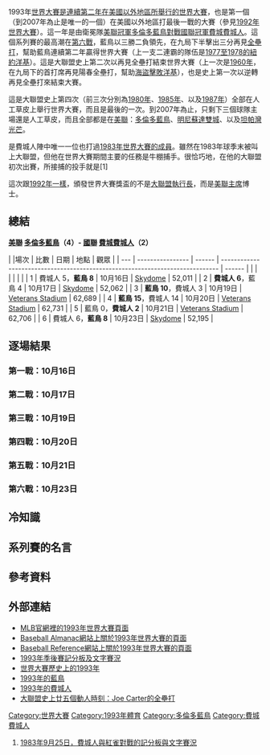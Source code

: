 1993年[世界大賽是連續第二年在美國以外地區所舉行的世界大賽](../Page/世界大賽.md "wikilink")，也是第一個（到2007年為止是唯一的一個）在美國以外地區打最後一戰的大賽（參見[1992年世界大賽](../Page/1992年世界大賽.md "wikilink")）。這一年是由衛冕隊[美聯冠軍](https://zh.wikipedia.org/wiki/美國聯盟 "wikilink")[多倫多藍鳥對戰](../Page/多倫多藍鳥.md "wikilink")[國聯冠軍](https://zh.wikipedia.org/wiki/國家聯盟 "wikilink")[費城費城人](../Page/費城費城人.md "wikilink")。這個系列賽的最高潮在[第六戰](https://zh.wikipedia.org/wiki/#第六戰：10月23日 "wikilink")，藍鳥以三勝二負領先，在九局下半擊出三分再見[全壘打](https://zh.wikipedia.org/wiki/全壘打 "wikilink")，幫助藍鳥連續第二年贏得世界大賽（上一支二連霸的隊伍是[1977至](../Page/1977年世界大賽.md "wikilink")[1978的](../Page/1978年世界大賽.md "wikilink")[紐約洋基](../Page/紐約洋基.md "wikilink")）。這是大聯盟史上第二次以再見全壘打結束世界大賽（上一次是[1960年](https://zh.wikipedia.org/wiki/1960年世界大賽 "wikilink")，在九局下的首打席再見陽春全壘打，幫助[海盜擊敗洋基](../Page/匹茲堡海盜.md "wikilink")），也是史上第一次以逆轉再見全壘打來結束大賽。

這是大聯盟史上第四次（前三次分別為[1980年](https://zh.wikipedia.org/wiki/1980年世界大賽 "wikilink")、[1985年](https://zh.wikipedia.org/wiki/1985年世界大賽 "wikilink")、以及[1987年](https://zh.wikipedia.org/wiki/1987年世界大賽 "wikilink")）全部在人工草皮上舉行世界大賽，而且是最後的一次。到2007年為止，只剩下三個球隊主場還是人工草皮，而且全部都是在[美聯](https://zh.wikipedia.org/wiki/美國聯盟 "wikilink")：[多倫多藍鳥](../Page/多倫多藍鳥.md "wikilink")、[明尼蘇達雙城](https://zh.wikipedia.org/wiki/明尼蘇達雙城 "wikilink")、以及[坦帕灣光芒](../Page/坦帕灣光芒.md "wikilink")。

是費城人陣中唯一一位也打過[1983年世界大賽的成員](https://zh.wikipedia.org/wiki/1983年世界大賽 "wikilink")。雖然在1983年球季末被叫上大聯盟，但他在世界大賽期間主要的任務是牛棚捕手。很恰巧地，在他的大聯盟初次出賽，所接捕的投手就是\[1\]

這次跟[1992年一樣](../Page/1992年世界大賽.md "wikilink")，頒發世界大賽獎盃的不是[大聯盟執行長](https://zh.wikipedia.org/wiki/大聯盟執行長 "wikilink")，而是[美聯主席](https://zh.wikipedia.org/wiki/美國聯盟 "wikilink")博士。

## 總結

**[美聯](https://zh.wikipedia.org/wiki/美國聯盟 "wikilink")
[多倫多藍鳥](../Page/多倫多藍鳥.md "wikilink")（4）-
[國聯](https://zh.wikipedia.org/wiki/國家聯盟 "wikilink")
[費城費城人](../Page/費城費城人.md "wikilink")（2）**

| |場次 | 比數               | 日期     | 地點                                                                            | 觀眾     |
| --- | ---------------- | ------ | ----------------------------------------------------------------------------- | ------ |
|     |                  |        |                                                                               |        |
| 1   | 費城人 5，**藍鳥 8**   | 10月16日 | [Skydome](https://zh.wikipedia.org/wiki/Skydome "wikilink")                   | 52,011 |
| 2   | **費城人 6**，藍鳥 4   | 10月17日 | [Skydome](https://zh.wikipedia.org/wiki/Skydome "wikilink")                   | 52,062 |
| 3   | **藍鳥 10**，費城人 3  | 10月19日 | [Veterans Stadium](https://zh.wikipedia.org/wiki/Veterans_Stadium "wikilink") | 62,689 |
| 4   | **藍鳥 15**，費城人 14 | 10月20日 | [Veterans Stadium](https://zh.wikipedia.org/wiki/Veterans_Stadium "wikilink") | 62,731 |
| 5   | 藍鳥 0，**費城人 2**   | 10月21日 | [Veterans Stadium](https://zh.wikipedia.org/wiki/Veterans_Stadium "wikilink") | 62,706 |
| 6   | 費城人 6，**藍鳥 8**   | 10月23日 | [Skydome](https://zh.wikipedia.org/wiki/Skydome "wikilink")                   | 52,195 |

## 逐場結果

### 第一戰：10月16日

### 第二戰：10月17日

### 第三戰：10月19日

### 第四戰：10月20日

### 第五戰：10月21日

### 第六戰：10月23日

## 冷知識

## 系列賽的名言

## 參考資料

## 外部連結

  - [MLB官網裡的1993年世界大賽頁面](http://mlb.mlb.com/NASApp/mlb/mlb/history/postseason/mlb_ws_recaps.jsp?feature=1993)
  - [Baseball
    Almanac網站上關於1993年世界大賽的頁面](http://baseball-almanac.com/ws/yr1993ws.shtml)
  - [Baseball
    Reference網站上關於1993年世界大賽的頁面](http://www.baseball-reference.com/postseason/1993_WS.shtml)
  - [1993年季後賽記分板及文字賽況](http://retrosheet.org/boxesetc/1993/YPS_1993.htm)
  - [世界大賽歷史上的1993年](https://web.archive.org/web/20071219020219/http://www.sportingnews.com/archives/worldseries/1993.html)
  - [1993年的藍鳥](https://web.archive.org/web/20040510203528/http://www.baseballlibrary.com/baseballlibrary/teams/1993bluejays.stm)
  - [1993年的費城人](https://web.archive.org/web/20060116055553/http://www.baseballlibrary.com/baseballlibrary/teams/1993phillies.stm)
  - [大聯盟史上廿五個動人時刻：Joe
    Carter的全壘打](http://www.sportingnews.com/baseball/25moments/16.html)

[Category:世界大賽](https://zh.wikipedia.org/wiki/Category:世界大賽 "wikilink")
[Category:1993年體育](https://zh.wikipedia.org/wiki/Category:1993年體育 "wikilink")
[Category:多倫多藍鳥](https://zh.wikipedia.org/wiki/Category:多倫多藍鳥 "wikilink")
[Category:費城費城人](https://zh.wikipedia.org/wiki/Category:費城費城人 "wikilink")

1.  [1983年9月25日，費城人與紅雀對戰的記分板與文字賽況](http://www.baseball-reference.com/boxes/SLN/SLN198309250.shtml)